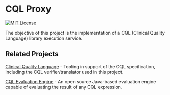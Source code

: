 # CQL Proxy

[![MIT License][license-image]][license]

The objective of this project is the implementation of a CQL (Clinical Quality Language) library execution service.

## Related Projects

[Clinical Quality Language](https://github.com/cqframework/clinical_quality_language) - Tooling in support of the CQL specification, including the CQL verifier/translator used in this project.

[CQL Evaluation Engine](https://github.com/DBCG/cql_engine) - An open source Java-based evaluation engine capable of evaluating the result of any CQL expression.

[license-image]: http://img.shields.io/badge/license-MIT-blue.svg
[license]: LICENSE.md
